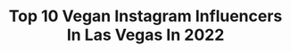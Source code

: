---
title: Top 10 Vegan Instagram Influencers In Las Vegas In 2022
description: >-
  Find top vegan Instagram influencers in Las Vegas in 2022. Most popular hashtags: #vegan #lasvegas #foodie.
platform: Instagram
hits: 49
text_top: Identify the top-rated Instagram influencers on inBeat.
text_bottom: Our platform aggregates 49 Instagram influencers like this in Las Vegas, United States for you to work with.
profiles:
  - username: "veganyackattack"
    fullname: >-
      Jackie Sobon
    bio: >-
      Food Photographer & Maker Author x3: #VYAplantbasedmealprep out now! #VYAontheGo #VeganBowlAttack Carb Queen Jackie of all trades Las Vegas 🍕☕🥦🍰🍓📷
    location: "United States"
    followers: 78751
    engagement: 95
    commentsToLikes: 0.046300
    id: ck6ucsf0ah9wh0j71mg2dw1y5
    verified: false
    hashtags: "#cameraeatsfirst, #whatveganseat, #soyfree, #foodblogfeed"
  - username: "bitezlicious"
    fullname: >-
      Vegas Food & Drinks
    bio: >-
      Every business has a story and we’re here to share it with you💬 📸Food blogger 🇺🇸Vegas based ✉️Contact us to share your story bitezlicious@gmail.com
    location: "United States"
    followers: 5382
    engagement: 420
    commentsToLikes: 0.019815
    id: ck14hp1xtbexj0i19p9pblai6
    verified: false
    hashtags: "#vegan, #lasvegas, #viral, #instafood"
  - username: "officialcharo"
    fullname: >-
      Charo
    bio: >-
      Charobookings@gmail.com
    location: "United States"
    followers: 162049
    engagement: 335
    commentsToLikes: 0.040217
    id: ck15ufri2mysh0i19zxi9fuch
    verified: true
    hashtags: "#music, #singer, #iloveyou, #weekend"
  - username: "siennamartinez_"
    fullname: >-
      Sienna Martinez
    bio: >-
      🎪Cirque Du Soleil Artist ❤️The Beatles “Love” Duo Trapeze Flyer 🤤 Vegan foodie 📍Las Vegas
    location: "United States"
    followers: 5341
    engagement: 957
    commentsToLikes: 0.035121
    id: ck0uad8f7bzof0i19rnni94t9
    verified: false
    hashtags: "#handstand, #circuseverydamnday, #stretch, #flexibilityinspiration"
  - username: "lilspacecowgurl"
    fullname: >-
      Kayla
    bio: >-
      Las Vegas Vegan 🌱 For the animals Shred Some Love ✨ ♡ @NenaSkateClub ♡ 🐑💘🦁🌈
    location: "United States"
    followers: 2853
    engagement: 924
    commentsToLikes: 0.058733
    id: ck5hird5jezsv0i11qv4ia9o3
    verified: false
    hashtags: "#wildbonesliders, #moxilollies, #skatergirl, #quadskates"
  - username: "sinfullyrealvegasvegan"
    fullname: >-
      💚𝑳𝒂𝒔𝑽𝒆𝒈𝒂𝒔"𝑽𝒆𝒈𝒂𝒏"𝑳𝒊𝒇𝒆🌸𝔓𝔞𝔪𝔢𝔩𝔞 𝔐.
    bio: >-
      Vᴇɢᴀɴ /Pʟᴀɴᴛ Bᴀsᴇᴅ Gᴜɪᴅᴇ ᴛᴏ Lᴀs Vᴇɢᴀs! 𝑾𝒂𝒏𝒅𝒆𝒓𝒆𝒓 🌲🌊 🌵❄ 2𝒙 𝑪𝒂𝒏𝒄𝒆𝒓 👊 𝑩𝑹𝑪𝑨+ 𝑴𝑴𝑱 / 𝑪𝑩𝑫 🌱 𝕮𝖔𝖓𝖙𝖊𝖓𝖙 𝕮𝖗𝖊𝖆𝖙𝖔𝖗 / 𝕾𝖔𝖈𝖎𝖆𝖑 𝕸𝖊𝖉𝖎𝖆 𝕸𝖆𝖓𝖆𝖌𝖊𝖒𝖊𝖓𝖙
    location: "United States"
    followers: 19850
    engagement: 291
    commentsToLikes: 0.060907
    id: ck6uhff5o8syt0j71n6ozxt7n
    verified: false
    hashtags: "#vegasvegans, #plantbased, #foodie, #vegaslocal"
  - username: "vegasbythebite"
    fullname: >-
      Stefany V.
    bio: >-
      Come along on my Vegas dining adventures!🍴 Got a favorite place? Tell me about it.💌 #vegaslocal #vegasfoodie #vegaslife
    location: "United States"
    followers: 11940
    engagement: 301
    commentsToLikes: 0.213976
    id: ck6txyoub0mdn0j714cokky8n
    verified: false
    hashtags: "#bbq, #oxtail, #brewery, #tastingroom"
  - username: "brinamberlee"
    fullname: >-
      𝔅𝔯𝔦𝔫 𝔄𝔪𝔟𝔢𝔯𝔩𝔢𝔢 🌹
    bio: >-
      Las Vegas 📍 Vegan 🌱 ONLY BACKUP IG: @brin_amberlee 🌞 Obsessed with gratitude 🙏🏼
    location: "United States"
    followers: 474774
    engagement: 134
    commentsToLikes: 0.015217
    id: ck0u004wws84r0i19f65a6zny
    verified: false
    hashtags: ""
  - username: "mizzerybell"
    fullname: >-
      7🍩2📍65🍩 | F🍩🍩DIE | CREAT🍩R
    bio: >-
      🤩Life enthusiast w/ an obsession for all her cake. 🧘🏽‍♀️Influencer • Personality 📸Food Photographer 💌Email/DM 4 Collabs 💻 #WorkingFromWifi
    location: "United States"
    followers: 43058
    engagement: 120
    commentsToLikes: 0.248747
    id: ck0w5ofi04njg0i19h4t4popu
    verified: false
    hashtags: "#fyp, #lasvegasfood, #vampirebride, #vegan"
  - username: "shainasavoy"
    fullname: >-
      Shaina Savoy
    bio: >-
      Las Vegas Plant based/vegan climber & nutrition therapist master in training @trainingbeta @goclimbon
    location: "United States"
    followers: 14931
    engagement: 546
    commentsToLikes: 0.021300
    id: ck55jtmmgxpt10i11pitxl7nu
    verified: false
    hashtags: "#ahmaudarbery, #hashtagged, #challengeaccepted, #womensupportingwomen"
---